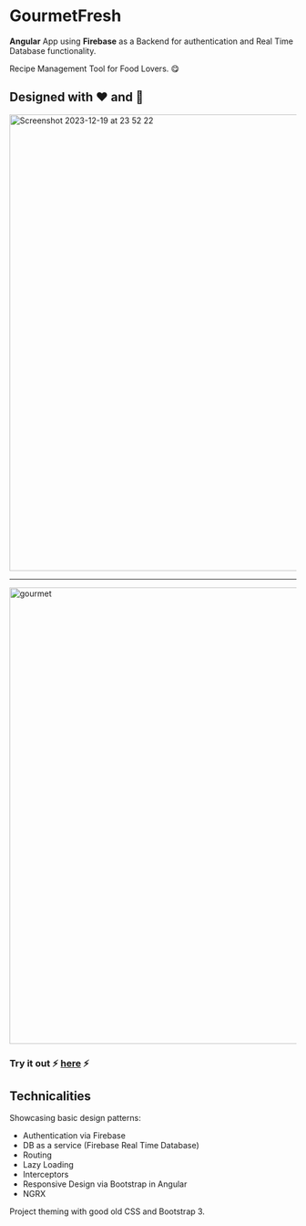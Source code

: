 # GourmetFresh

**Angular** App using **Firebase** as a Backend for authentication and Real Time Database functionality.

Recipe Management Tool for Food Lovers. 😋

## Designed with ❤️ and 🤩

<img width="800" alt="Screenshot 2023-12-19 at 23 52 22" src="https://github.com/dvinubius/gourmet-fresh/assets/32189942/fb219010-0042-4dac-a242-b2d0df3f4a84">

---

<img width="800" alt="gourmet" src="https://github.com/dvinubius/gourmet-fresh/assets/32189942/e47bd9ab-a5fc-4e91-a0fc-3089289bb029">

### Try it out ⚡️ [here](http://gourmet-fresh.vercel.app) ⚡️

## Technicalities
Showcasing basic design patterns:

- Authentication via Firebase
- DB as a service (Firebase Real Time Database)
- Routing
- Lazy Loading
- Interceptors
- Responsive Design via Bootstrap in Angular
- NGRX

Project theming with good old CSS and Bootstrap 3.


